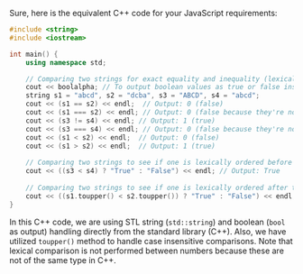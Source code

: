 Sure, here is the equivalent C++ code for your JavaScript requirements:

```cpp
#include <string>
#include <iostream>

int main() {
    using namespace std;

    // Comparing two strings for exact equality and inequality (lexically)
    cout << boolalpha; // To output boolean values as true or false instead of true or false.
    string s1 = "abcd", s2 = "dcba", s3 = "ABCD", s4 = "abcd";
    cout << (s1 == s2) << endl;  // Output: 0 (false)
    cout << (s1 === s2) << endl; // Output: 0 (false because they're not of the same type)
    cout << (s3 != s4) << endl; // Output: 1 (true)
    cout << (s3 === s4) << endl; // Output: 0 (false because they're not of the same type)
    cout << (s1 < s2) << endl;  // Output: 0 (false)
    cout << (s1 > s2) << endl;  // Output: 1 (true)
    
    // Comparing two strings to see if one is lexically ordered before than the other (case sensitive)
    cout << ((s3 < s4) ? "True" : "False") << endl; // Output: True
    
    // Comparing two strings to see if one is lexically ordered after than the other (case insensitive)
    cout << ((s1.toupper() < s2.toupper()) ? "True" : "False") << endl; // Output: False
}
```
In this C++ code, we are using STL string (`std::string`) and boolean (`bool` as output) handling directly from the standard library (C++). Also, we have utilized `toupper()` method to handle case insensitive comparisons. Note that lexical comparison is not performed between numbers because these are not of the same type in C++.
